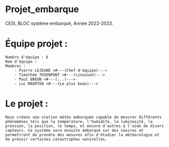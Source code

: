 # Projet_embarque
CESI, BLOC système embarqué, Année 2022-2023.

# Équipe projet :
    Numéro d'équipe : 6
    Nom d'équipe : 
    Membres :
        - Pierre LEJEUNE <#---(Chef d'équipe)--->
        - Timothée THIENPONT <#---(Linuxien)--->
        - Paul BREON <#---(...)--->
        - Luc MAERTEN <#---(Le plus beau)--->

# Le projet :
    Nous créons une station météo embarquée capable de mesurer différents phénomènes tels que la température, l'humidité, la luminosité, la pression, la position, le temps, et encore d'autres à l'aide de divers capteurs. Ce système sera ensuite embarqué sur des navires et permettront de prendre des mesures afin d'étudier la météorologie et de prévoir certaines catastrophes naturelles.
